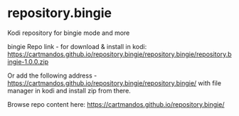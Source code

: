 # repository.bingie
Kodi repository for bingie mode and more

bingie Repo link - for download & install in kodi:
https://cartmandos.github.io/repository.bingie/repository.bingie/repository.bingie-1.0.0.zip

Or add the following address - https://cartmandos.github.io/repository.bingie/repository.bingie/
with file manager in kodi and install zip from there.

Browse repo content here:
https://cartmandos.github.io/repository.bingie/
